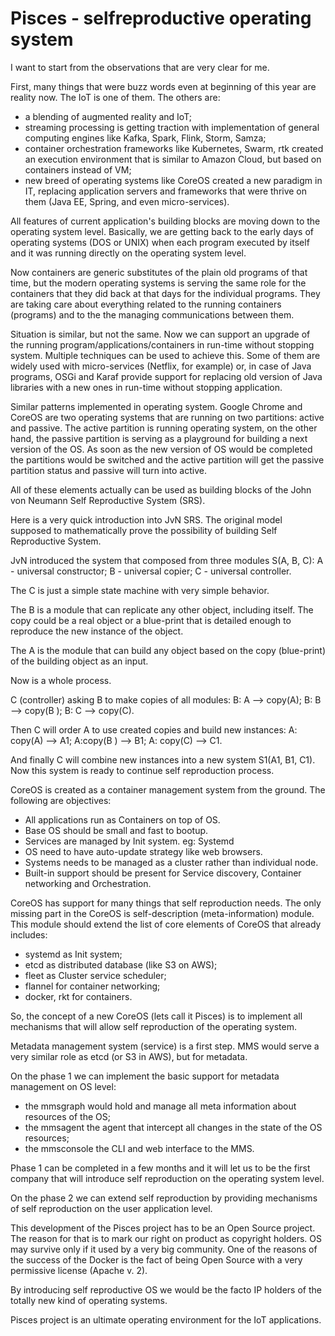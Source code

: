 # Pisces - selfreproductive operating system

I want to start from the observations that are very clear for me.

First, many things that were buzz words even at beginning of this year are reality now. The IoT is one of them. The others are: 
- a blending of augmented reality and IoT;
- streaming processing is getting traction with implementation of general computing engines like Kafka, Spark, Flink, Storm, Samza;
- container orchestration frameworks like Kubernetes, Swarm, rtk created an execution environment that is similar to Amazon Cloud, but based on containers instead of VM;
- new breed of operating systems like CoreOS created a new paradigm in IT, replacing application servers and frameworks that were thrive on them (Java EE, Spring, and even micro-services).

All features of current application's building blocks are moving down to the operating system level. Basically, we are getting back to the early days of operating systems (DOS or UNIX) when each program executed by itself and it was running directly on the operating system level. 

Now containers are generic substitutes of the plain old programs of that time, but the modern operating systems is serving the same role for the containers that they did back at that days for the individual programs. They are taking care about everything related to the running containers (programs) and to the the managing communications between them.

Situation is similar, but not the same. Now we can support an upgrade of the running program/applications/containers in run-time without stopping system. Multiple techniques can be used to achieve this. Some of them are widely used  with micro-services (Netflix, for example) or, in case of Java programs, OSGi and Karaf provide support for replacing old version of Java libraries with a new ones in run-time without stopping application.

Similar patterns implemented in operating system. Google Chrome and CoreOS are two operating systems that are running on two partitions: active and passive. The active partition is running operating system, on the other hand, the passive partition is serving as a playground for building a next version of the OS. As soon as the new version of OS would be completed the partitions would be switched and the active partition will get the passive partition status and passive will turn into active.

All of these elements actually can be used as building blocks of the John von Neumann Self Reproductive System (SRS).

Here is a very quick introduction into JvN SRS. The original model supposed to mathematically prove the possibility of building Self Reproductive System.

JvN introduced the system that composed from three modules S(A, B, C):
A - universal constructor;
B - universal copier;
C - universal controller.

The C is just a simple state machine with very simple behavior.

The B is a module that can replicate any other object, including itself. The copy could be a real object or a blue-print that is detailed enough to reproduce the new instance of the object.

The A is the module that can build any object based on the copy (blue-print) of the building object as an input.

Now is a whole process. 

C (controller) asking B to make copies of all modules: B: A --> copy(A); B: B --> copy(B ); B: C --> copy(C).

Then C will order A to use created copies and build new instances: A: copy(A) --> A1; A:copy(B ) --> B1; A: copy(C) --> C1.

And finally C will combine new instances into a new system S1(A1, B1, C1). Now this system is ready to continue self reproduction process.

CoreOS is created as a container management system from the ground. The following are objectives:
- All applications run as Containers on top of OS.
- Base OS should be small and fast to bootup.
- Services are managed by Init system. eg: Systemd
- OS need to have auto-update strategy like web browsers.
- Systems needs to be managed as a cluster rather than individual node.
- Built-in support should be present for Service discovery, Container networking and Orchestration.

CoreOS has support for many things that self reproduction needs. The only missing part in the CoreOS is self-description (meta-information) module. This module should extend the list of core elements of CoreOS that already includes:
- systemd as Init system;
- etcd as distributed database (like S3 on AWS);
- fleet as Cluster service scheduler;
- flannel for container networking;
- docker, rkt for containers.

So, the concept of a new CoreOS (lets call it Pisces)  is to implement all mechanisms that will allow self reproduction of the operating system.

Metadata management system (service) is a first step. MMS would serve a very similar role as etcd (or S3 in AWS), but for metadata.

On the phase 1 we can implement the basic support for metadata management on OS level:
- the mmsgraph would hold and manage all meta information about resources of the OS;
- the mmsagent the agent that intercept all changes in the state of the OS resources;
- the mmsconsole the CLI and web interface to the MMS.

Phase 1 can be completed in a few months and it will let us to be the first company that will introduce self reproduction on the operating system level.

On the phase 2 we can extend self reproduction by providing mechanisms of self reproduction on the user application level. 

This development of the Pisces project has to be an Open Source project. The reason for that is to mark our right on product as copyright holders. OS may survive only if it used by a very big community. One of the reasons of the success of the Docker is the fact of being Open Source with a very permissive license (Apache v. 2).

By introducing self reproductive OS we would be the facto IP holders of the totally new kind of operating systems.

Pisces project is an ultimate operating environment for the IoT applications. 
